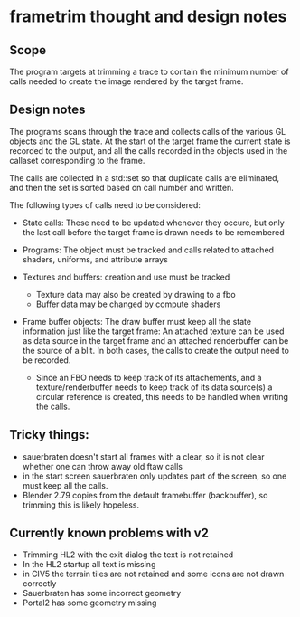 # frametrim thought and design notes

## Scope

The program targets at trimming a trace to contain the minimum number
of calls needed to create the image rendered by the target frame.

## Design notes

The programs scans through the trace and collects calls of the various
GL objects and the GL state. At the start of the target frame the
current state is recorded to the output, and all the calls recorded in
the objects used in the callaset corresponding to the frame.

The calls are collected in a std::set so that duplicate calls are
eliminated, and then the set is sorted based on call number and written.


The following types of calls need to be considered:

* State calls: These need to be updated whenever they occure, but only the
  last call before the target frame is drawn needs to be remembered

* Programs: The object must be tracked and calls related to attached
  shaders, uniforms, and attribute arrays

* Textures and buffers: creation and use must be tracked
  - Texture data may also be created by drawing to a fbo
  - Buffer data may be changed by compute shaders

* Frame buffer objects:
  The draw buffer must keep all the state information just like the target
  frame: An attached texture can be used as data source in the target frame
  and an attached renderbuffer can be the source of a blit. In both cases,
  the calls to create the output need to be recorded.
  - Since an FBO needs to keep track of its attachements, and a
    texture/renderbuffer needs to keep track of its data source(s)  a circular
    reference is created, this needs to be handled when writing the calls.

## Tricky things:

* sauerbraten doesn't start all frames with a clear, so it is not clear whether
  one can throw away old ftaw calls
* in the start screen sauerbraten only updates part of the screen, so one
  must keep all the calls.
* Blender 2.79 copies from the default framebuffer (backbuffer), so trimming
  this is likely hopeless.

## Currently known problems with v2

* Trimming HL2 with the exit dialog the text is not retained
* In the HL2 startup all text is missing
* in CIV5 the terrain tiles are not retained and some icons are not drawn
  correctly
* Sauerbraten has some incorrect geometry
* Portal2 has some geometry missing






